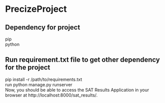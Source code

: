 # PrecizeProject
## Dependency for project
pip <br /> python

## Run requirement.txt file to get other dependency for the project
pip install -r /path/to/requirements.txt  <br />
run python manage.py runserver <br />
Now, you should be able to access the SAT Results Application in your browser at http://localhost:8000/sat_results/.
